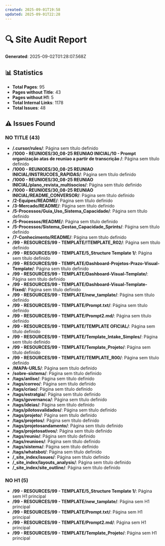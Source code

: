 ```yaml
---
created: 2025-09-01T19:58
updated: 2025-09-01T22:28
---
```

# 🔍 Site Audit Report

**Generated**: 2025-09-02T01:28:07.568Z

## 📊 Statistics

- **Total Pages**: 95
- **Pages without Title**: 43
- **Pages without H1**: 5
- **Total Internal Links**: 1178
- **Total Issues**: 48

## ⚠️ Issues Found

### NO TITLE (43)

- **/.cursor/rules/**: Página sem título definido
- **/1000 - REUNIOES/30_08-25 REUNIAO INICIAL/10 - Prompt organização atas de reuniao a partir de transcrição /**: Página sem título definido
- **/1000 - REUNIOES/30_08-25 REUNIAO INICIAL/INSTRUCOES_RAPIDAS/**: Página sem título definido
- **/1000 - REUNIOES/30_08-25 REUNIAO INICIAL/plano_revista_multisocios/**: Página sem título definido
- **/1000 - REUNIOES/30_08-25 REUNIAO INICIAL/README_CONVERSOR/**: Página sem título definido
- **/2-Equipes/README/**: Página sem título definido
- **/3-Mercado/README/**: Página sem título definido
- **/5-Processos/Guia_Uso_Sistema_Capacidade/**: Página sem título definido
- **/5-Processos/README/**: Página sem título definido
- **/5-Processos/Sistema_Gestao_Capacidade_Sprints/**: Página sem título definido
- **/7-Conhecimento/README/**: Página sem título definido
- **/99 - RESOURCES/99 - TEMPLATE/!TEMPLATE_R02/**: Página sem título definido
- **/99 - RESOURCES/99 - TEMPLATE/5_Structure Template 1/**: Página sem título definido
- **/99 - RESOURCES/99 - TEMPLATE/Dashboard-Projetos-Prazo-Visual-Template/**: Página sem título definido
- **/99 - RESOURCES/99 - TEMPLATE/Dashboard-Visual-Template/**: Página sem título definido
- **/99 - RESOURCES/99 - TEMPLATE/Dashboard-Visual-Template-Fixed/**: Página sem título definido
- **/99 - RESOURCES/99 - TEMPLATE/new_tamplate/**: Página sem título definido
- **/99 - RESOURCES/99 - TEMPLATE/Prompt.txt/**: Página sem título definido
- **/99 - RESOURCES/99 - TEMPLATE/Prompt2.md/**: Página sem título definido
- **/99 - RESOURCES/99 - TEMPLATE/TEMPLATE OFICIAL/**: Página sem título definido
- **/99 - RESOURCES/99 - TEMPLATE/Template_Intake_Simples/**: Página sem título definido
- **/99 - RESOURCES/99 - TEMPLATE/Template_Projeto/**: Página sem título definido
- **/99 - RESOURCES/99 - TEMPLATE/TEMPLATE_R00/**: Página sem título definido
- **/MAPA-URLS/**: Página sem título definido
- **/sobre-sistema/**: Página sem título definido
- **/tags/anlise/**: Página sem título definido
- **/tags/correo/**: Página sem título definido
- **/tags/criao/**: Página sem título definido
- **/tags/estratgia/**: Página sem título definido
- **/tags/governanca/**: Página sem título definido
- **/tags/ideias/**: Página sem título definido
- **/tags/pilotosvalidados/**: Página sem título definido
- **/tags/projeto/**: Página sem título definido
- **/tags/projetos/**: Página sem título definido
- **/tags/projetosandamento/**: Página sem título definido
- **/tags/projetosativos/**: Página sem título definido
- **/tags/reunio/**: Página sem título definido
- **/tags/reunioes/**: Página sem título definido
- **/tags/sistema/**: Página sem título definido
- **/tags/whatsbot/**: Página sem título definido
- **/_site_index/issues/**: Página sem título definido
- **/_site_index/layouts_analysis/**: Página sem título definido
- **/_site_index/site_outline/**: Página sem título definido

### NO H1 (5)

- **/99 - RESOURCES/99 - TEMPLATE/5_Structure Template 1/**: Página sem H1 principal
- **/99 - RESOURCES/99 - TEMPLATE/new_tamplate/**: Página sem H1 principal
- **/99 - RESOURCES/99 - TEMPLATE/Prompt.txt/**: Página sem H1 principal
- **/99 - RESOURCES/99 - TEMPLATE/Prompt2.md/**: Página sem H1 principal
- **/99 - RESOURCES/99 - TEMPLATE/Template_Projeto/**: Página sem H1 principal

